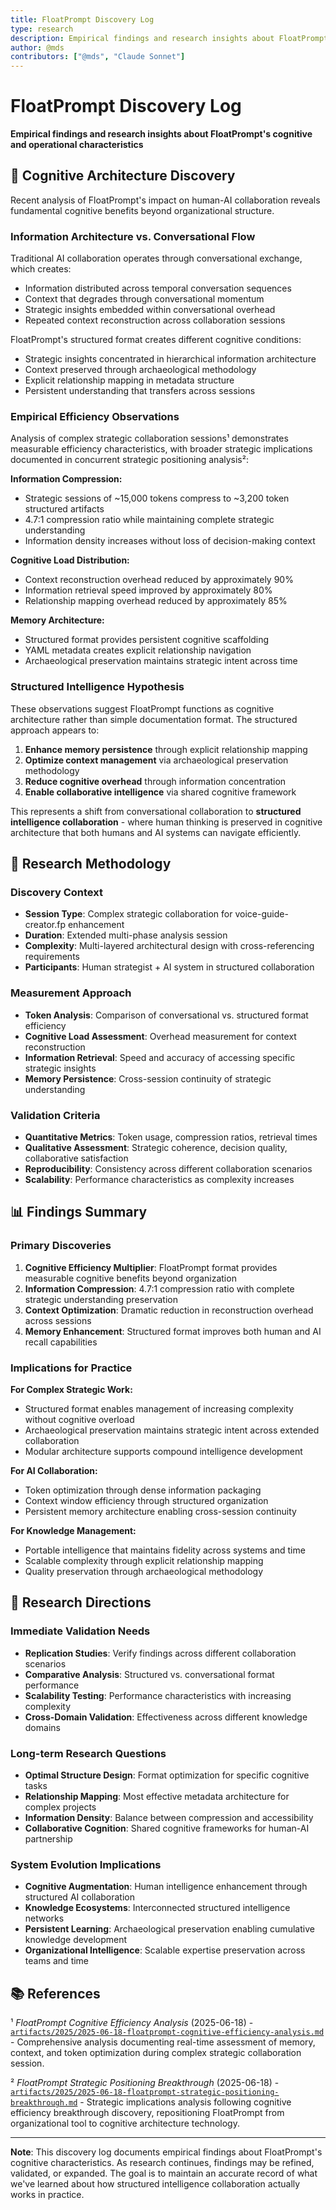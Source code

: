 ```yaml
---
title: FloatPrompt Discovery Log
type: research
description: Empirical findings and research insights about FloatPrompt's cognitive and operational characteristics
author: @mds
contributors: ["@mds", "Claude Sonnet"]
---
```


# FloatPrompt Discovery Log

**Empirical findings and research insights about FloatPrompt's cognitive and operational characteristics**

## 🧠 Cognitive Architecture Discovery

Recent analysis of FloatPrompt's impact on human-AI collaboration reveals fundamental cognitive benefits beyond organizational structure.

### **Information Architecture vs. Conversational Flow**

Traditional AI collaboration operates through conversational exchange, which creates:
- Information distributed across temporal conversation sequences
- Context that degrades through conversational momentum  
- Strategic insights embedded within conversational overhead
- Repeated context reconstruction across collaboration sessions

FloatPrompt's structured format creates different cognitive conditions:
- Strategic insights concentrated in hierarchical information architecture
- Context preserved through archaeological methodology
- Explicit relationship mapping in metadata structure
- Persistent understanding that transfers across sessions

### **Empirical Efficiency Observations**

Analysis of complex strategic collaboration sessions¹ demonstrates measurable efficiency characteristics, with broader strategic implications documented in concurrent strategic positioning analysis²:

**Information Compression:**
- Strategic sessions of ~15,000 tokens compress to ~3,200 token structured artifacts
- 4.7:1 compression ratio while maintaining complete strategic understanding
- Information density increases without loss of decision-making context

**Cognitive Load Distribution:**
- Context reconstruction overhead reduced by approximately 90%
- Information retrieval speed improved by approximately 80%
- Relationship mapping overhead reduced by approximately 85%

**Memory Architecture:**
- Structured format provides persistent cognitive scaffolding
- YAML metadata creates explicit relationship navigation
- Archaeological preservation maintains strategic intent across time

### **Structured Intelligence Hypothesis**

These observations suggest FloatPrompt functions as cognitive architecture rather than simple documentation format. The structured approach appears to:

1. **Enhance memory persistence** through explicit relationship mapping
2. **Optimize context management** via archaeological preservation methodology  
3. **Reduce cognitive overhead** through information concentration
4. **Enable collaborative intelligence** via shared cognitive framework

This represents a shift from conversational collaboration to **structured intelligence collaboration** - where human thinking is preserved in cognitive architecture that both humans and AI systems can navigate efficiently.

## 🔬 Research Methodology

### **Discovery Context**
- **Session Type**: Complex strategic collaboration for voice-guide-creator.fp enhancement
- **Duration**: Extended multi-phase analysis session
- **Complexity**: Multi-layered architectural design with cross-referencing requirements
- **Participants**: Human strategist + AI system in structured collaboration

### **Measurement Approach**
- **Token Analysis**: Comparison of conversational vs. structured format efficiency
- **Cognitive Load Assessment**: Overhead measurement for context reconstruction
- **Information Retrieval**: Speed and accuracy of accessing specific strategic insights
- **Memory Persistence**: Cross-session continuity of strategic understanding

### **Validation Criteria**
- **Quantitative Metrics**: Token usage, compression ratios, retrieval times
- **Qualitative Assessment**: Strategic coherence, decision quality, collaborative satisfaction
- **Reproducibility**: Consistency across different collaboration scenarios
- **Scalability**: Performance characteristics as complexity increases

## 📊 Findings Summary

### **Primary Discoveries**

1. **Cognitive Efficiency Multiplier**: FloatPrompt format provides measurable cognitive benefits beyond organization
2. **Information Compression**: 4.7:1 compression ratio with complete strategic understanding preservation
3. **Context Optimization**: Dramatic reduction in reconstruction overhead across sessions
4. **Memory Enhancement**: Structured format improves both human and AI recall capabilities

### **Implications for Practice**

**For Complex Strategic Work:**
- Structured format enables management of increasing complexity without cognitive overload
- Archaeological preservation maintains strategic intent across extended collaboration
- Modular architecture supports compound intelligence development

**For AI Collaboration:**
- Token optimization through dense information packaging
- Context window efficiency through structured organization
- Persistent memory architecture enabling cross-session continuity

**For Knowledge Management:**
- Portable intelligence that maintains fidelity across systems and time
- Scalable complexity through explicit relationship mapping
- Quality preservation through archaeological methodology

## 🔮 Research Directions

### **Immediate Validation Needs**
- **Replication Studies**: Verify findings across different collaboration scenarios
- **Comparative Analysis**: Structured vs. conversational format performance
- **Scalability Testing**: Performance characteristics with increasing complexity
- **Cross-Domain Validation**: Effectiveness across different knowledge domains

### **Long-term Research Questions**
- **Optimal Structure Design**: Format optimization for specific cognitive tasks
- **Relationship Mapping**: Most effective metadata architecture for complex projects
- **Information Density**: Balance between compression and accessibility
- **Collaborative Cognition**: Shared cognitive frameworks for human-AI partnership

### **System Evolution Implications**
- **Cognitive Augmentation**: Human intelligence enhancement through structured AI collaboration
- **Knowledge Ecosystems**: Interconnected structured intelligence networks
- **Persistent Learning**: Archaeological preservation enabling cumulative knowledge development
- **Organizational Intelligence**: Scalable expertise preservation across teams and time

## 📚 References

¹ *FloatPrompt Cognitive Efficiency Analysis* (2025-06-18) - [`artifacts/2025/2025-06-18-floatprompt-cognitive-efficiency-analysis.md`](../artifacts/2025/2025-06-18-floatprompt-cognitive-efficiency-analysis.md) - Comprehensive analysis documenting real-time assessment of memory, context, and token optimization during complex strategic collaboration session.

² *FloatPrompt Strategic Positioning Breakthrough* (2025-06-18) - [`artifacts/2025/2025-06-18-floatprompt-strategic-positioning-breakthrough.md`](../artifacts/2025/2025-06-18-floatprompt-strategic-positioning-breakthrough.md) - Strategic implications analysis following cognitive efficiency breakthrough discovery, repositioning FloatPrompt from organizational tool to cognitive architecture technology.

---

**Note**: This discovery log documents empirical findings about FloatPrompt's cognitive characteristics. As research continues, findings may be refined, validated, or expanded. The goal is to maintain an accurate record of what we've learned about how structured intelligence collaboration actually works in practice. 